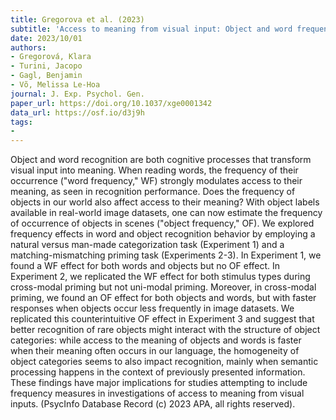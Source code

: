 ```yaml
---
title: Gregorova et al. (2023)
subtitle: 'Access to meaning from visual input: Object and word frequency effects in categorization behavior'
date: 2023/10/01
authors:
- Gregorová, Klara
- Turini, Jacopo
- Gagl, Benjamin
- Võ, Melissa Le-Hoa
journal: J. Exp. Psychol. Gen.
paper_url: https://doi.org/10.1037/xge0001342
data_url: https://osf.io/d3j9h
tags:
- 
---
```


Object and word recognition are both cognitive processes that transform visual input into meaning. When reading words, the frequency of their occurrence ("word frequency," WF) strongly modulates access to their meaning, as seen in recognition performance. Does the frequency of objects in our world also affect access to their meaning? With object labels available in real-world image datasets, one can now estimate the frequency of occurrence of objects in scenes ("object frequency," OF). We explored frequency effects in word and object recognition behavior by employing a natural versus man-made categorization task (Experiment 1) and a matching-mismatching priming task (Experiments 2-3). In Experiment 1, we found a WF effect for both words and objects but no OF effect. In Experiment 2, we replicated the WF effect for both stimulus types during cross-modal priming but not uni-modal priming. Moreover, in cross-modal priming, we found an OF effect for both objects and words, but with faster responses when objects occur less frequently in image datasets. We replicated this counterintuitive OF effect in Experiment 3 and suggest that better recognition of rare objects might interact with the structure of object categories: while access to the meaning of objects and words is faster when their meaning often occurs in our language, the homogeneity of object categories seems to also impact recognition, mainly when semantic processing happens in the context of previously presented information. These findings have major implications for studies attempting to include frequency measures in investigations of access to meaning from visual inputs. (PsycInfo Database Record (c) 2023 APA, all rights reserved).
